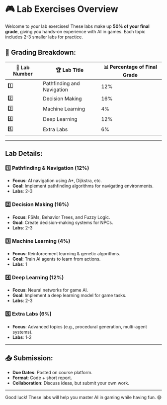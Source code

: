# 🎮 Lab Exercises Overview

Welcome to your lab exercises! These labs make up **50% of your final grade**, giving you hands-on experience with AI in games. Each topic includes 2-3 smaller labs for practice.

## 📝 Grading Breakdown:
| 🧠 Lab Number  | 🏆 Lab Title                  | 📊 Percentage of Final Grade |
|---------------|-------------------------------|----------------------------|
| 1️⃣           | Pathfinding and Navigation     | 12%                        |
| 2️⃣           | Decision Making                | 16%                        |
| 3️⃣           | Machine Learning               | 4%                         |
| 4️⃣           | Deep Learning                  | 12%                        |
| 5️⃣           | Extra Labs                     | 6%                         |

---

## Lab Details:

### 1️⃣ Pathfinding & Navigation (12%)
- **Focus**: AI navigation using A*, Dijkstra, etc.
- **Goal**: Implement pathfinding algorithms for navigating environments.
- **Labs**: 2-3

### 2️⃣ Decision Making (16%)
- **Focus**: FSMs, Behavior Trees, and Fuzzy Logic.
- **Goal**: Create decision-making systems for NPCs.
- **Labs**: 2-3

### 3️⃣ Machine Learning (4%)
- **Focus**: Reinforcement learning & genetic algorithms.
- **Goal**: Train AI agents to learn from actions.
- **Labs**: 1

### 4️⃣ Deep Learning (12%)
- **Focus**: Neural networks for game AI.
- **Goal**: Implement a deep learning model for game tasks.
- **Labs**: 2-3

### 5️⃣ Extra Labs (6%)
- **Focus**: Advanced topics (e.g., procedural generation, multi-agent systems).
- **Labs**: 1-2

---

## 📥 Submission:
- **Due Dates**: Posted on course platform.
- **Format**: Code + short report.
- **Collaboration**: Discuss ideas, but submit your own work.

---

Good luck! These labs will help you master AI in gaming while having fun. 😄